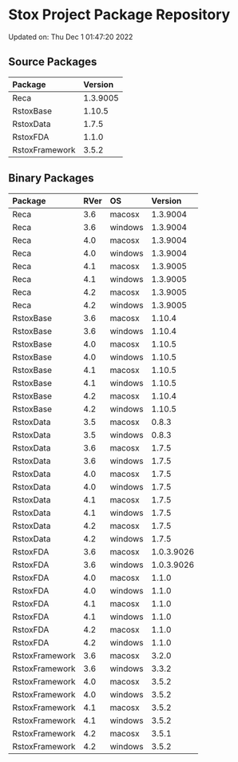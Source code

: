 # Stox Project Package Repository


Updated on: Thu Dec  1 01:47:20 2022
## Source Packages

|Package        |Version  |
|:--------------|:--------|
|Reca           |1.3.9005 |
|RstoxBase      |1.10.5   |
|RstoxData      |1.7.5    |
|RstoxFDA       |1.1.0    |
|RstoxFramework |3.5.2    |

## Binary Packages

|Package        |RVer |OS      |Version    |
|:--------------|:----|:-------|:----------|
|Reca           |3.6  |macosx  |1.3.9004   |
|Reca           |3.6  |windows |1.3.9004   |
|Reca           |4.0  |macosx  |1.3.9004   |
|Reca           |4.0  |windows |1.3.9004   |
|Reca           |4.1  |macosx  |1.3.9005   |
|Reca           |4.1  |windows |1.3.9005   |
|Reca           |4.2  |macosx  |1.3.9005   |
|Reca           |4.2  |windows |1.3.9005   |
|RstoxBase      |3.6  |macosx  |1.10.4     |
|RstoxBase      |3.6  |windows |1.10.4     |
|RstoxBase      |4.0  |macosx  |1.10.5     |
|RstoxBase      |4.0  |windows |1.10.5     |
|RstoxBase      |4.1  |macosx  |1.10.5     |
|RstoxBase      |4.1  |windows |1.10.5     |
|RstoxBase      |4.2  |macosx  |1.10.4     |
|RstoxBase      |4.2  |windows |1.10.5     |
|RstoxData      |3.5  |macosx  |0.8.3      |
|RstoxData      |3.5  |windows |0.8.3      |
|RstoxData      |3.6  |macosx  |1.7.5      |
|RstoxData      |3.6  |windows |1.7.5      |
|RstoxData      |4.0  |macosx  |1.7.5      |
|RstoxData      |4.0  |windows |1.7.5      |
|RstoxData      |4.1  |macosx  |1.7.5      |
|RstoxData      |4.1  |windows |1.7.5      |
|RstoxData      |4.2  |macosx  |1.7.5      |
|RstoxData      |4.2  |windows |1.7.5      |
|RstoxFDA       |3.6  |macosx  |1.0.3.9026 |
|RstoxFDA       |3.6  |windows |1.0.3.9026 |
|RstoxFDA       |4.0  |macosx  |1.1.0      |
|RstoxFDA       |4.0  |windows |1.1.0      |
|RstoxFDA       |4.1  |macosx  |1.1.0      |
|RstoxFDA       |4.1  |windows |1.1.0      |
|RstoxFDA       |4.2  |macosx  |1.1.0      |
|RstoxFDA       |4.2  |windows |1.1.0      |
|RstoxFramework |3.6  |macosx  |3.2.0      |
|RstoxFramework |3.6  |windows |3.3.2      |
|RstoxFramework |4.0  |macosx  |3.5.2      |
|RstoxFramework |4.0  |windows |3.5.2      |
|RstoxFramework |4.1  |macosx  |3.5.2      |
|RstoxFramework |4.1  |windows |3.5.2      |
|RstoxFramework |4.2  |macosx  |3.5.1      |
|RstoxFramework |4.2  |windows |3.5.2      |
